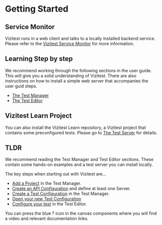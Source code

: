 # Getting Started

## Service Monitor
Vizitest runs in a web client and talks to a locally installed backend service. Please refer to the [Vizitest Service Monitor](Vizitest-services.md) for more information.

## Learning Step by step
We recommend working through the following sections in the user guide. This will give you a solid understanding of Vizitest. There are also instructions on how to install a simple web server that accompanies the user guid steps.

- [The Test Manager](Test-Manager.md)
- [The Test Editor](Test-Editor.md)

## Vizitest Learn Project
You can also install the Vizitest Learn repository, a Vizitest project that contains some preconfigured tests. Please go to [The Test Server](The-Test-Server.md) for details.

## TLDR
We recommend reading the Test Manager and Test Editor sections. These contain some hands-on examples and a test server you can install locally.

The key steps when starting out with Vizitest are...

- [Add a Project](Add-new-project.md) in the Test Manager.
- [Create an API Configuration](API-Configurations.md) and define at least one Server.
- [Create a Test Configuration](Adding-a-test-configuration.md) in the Test Manager.
- [Open your new Test Configuration](Edit-a-test-configuration.md)
- [Configure your test](Test-Editor.md) in the Test Editor.

You can press the blue ? icon in the canvas components where you will find a video and relevant documentation links.
